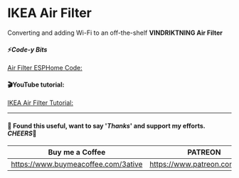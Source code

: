 # IKEA Air Filter
Converting and adding Wi-Fi to an off-the-shelf **VINDRIKTNING Air Filter**


#### ⚡*Code-y Bits*
[Air Filter ESPHome Code:](https://github.com/3ative/ikea-air-filter/blob/main/ikea_air_filter.yaml)

#### 🎬YouTube tutorial:
[IKEA Air Filter Tutorial:](https://youtu.be/WB4xxhgggHQ)

___

#### 💖 Found this useful, want to say '*Thanks*' and support my efforts. *CHEERS*🍺
| Buy me a Coffee | PATREON |
|-----------------|---------|
| https://www.buymeacoffee.com/3ative | https://www.patreon.com/3ative |
